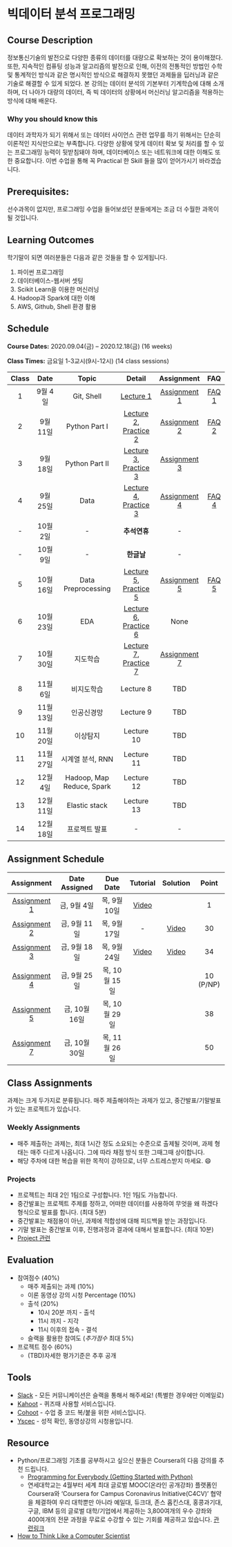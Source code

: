 # 빅데이터 분석 프로그래밍


## Course Description

정보통신기술의 발전으로 다양한 종류의 데이터를 대량으로 확보하는 것이 용이해졌다. 또한, 지속적인 컴퓨팅 성능과 알고리즘의 발전으로 인해, 이전의 전통적인 방법인 수학 및 통계적인 방식과 같은 명시적인 방식으로 해결하지 못했던 과제들을 딥러닝과 같은 기술로 해결할 수 있게 되었다. 본 강의는 데이터 분석의 기본부터 기계학습에 대해 소개하며, 더 나아가 대량의 데이터, 즉 빅 데이터의 상황에서 머신러닝 알고리즘을 적용하는 방식에 대해 배운다.


### Why you should know this

데이터 과학자가 되기 위해서 또는 데이터 사이언스 관련 업무를 하기 위해서는 단순히 이론적인 지식만으로는 부족합니다. 다양한 상황에 맞게 데이터 확보 및 처리를 할 수 있는 프로그래밍 능력이 뒷받침돼야 하며, 데이터베이스 또는 네트워크에 대한 이해도 또한 중요합니다. 이번 수업을 통해 꼭 Practical 한 Skill 들을 많이 얻어가시기 바라겠습니다.

## Prerequisites:  
선수과목이 없지만, 프로그래밍 수업을 들어보셨던 분들에게는 조금 더 수월한 과목이 될 것입니다.

## Learning Outcomes

학기말이 되면 여러분들은 다음과 같은 것들을 할 수 있게됩니다.

1. 파이썬 프로그래밍
1. 데이터베이스-웹서버 셋팅
1. Scikit Learn을 이용한 머신러닝
1. Hadoop과 Spark에 대한 이해
1. AWS, Github, Shell 환경 활용

## Schedule

**Course Dates:** 2020.09.04(금) – 2020.12.18(금) (16 weeks)

**Class Times:** 금요일 1-3교시(9시-12시) (14 class sessions)

| Class |          Date          |  Topic  |        Detail      |        Assignment         | FAQ |
|:-----:|:----------------------:|:-------:|:------------------:|:-------------------------:|:---:|
|  1 |  9월 4일                | Git, Shell | [Lecture 1] | [Assignment 1] | [FAQ 1]|
|  2 |  9월 11일               | Python Part I | [Lecture 2], [Practice 2] |  [Assignment 2] | [FAQ 2]|
|  3 |  9월 18일               | Python Part II | [Lecture 3], [Practice 3] | [Assignment 3]  ||
|  4 |  9월 25일               | Data | [Lecture 4], [Practice 3] | [Assignment 4] | [FAQ 4] |
|  - |  10월 2일               | - |**추석연휴** | - ||
|  - |  10월 9일               | - |**한글날** | - ||
|  5 |  10월 16일              | Data Preprocessing | [Lecture 5], [Practice 5] | [Assignment 5] | [FAQ 5]|
|  6 |  10월 23일              | EDA | [Lecture 6], [Practice 6] | None ||
|  7 |  10월 30일              | 지도학습 | [Lecture 7], [Practice 7] | [Assignment 7] ||
|  8 |  11월 6일               | 비지도학습 | Lecture 8 | TBD ||
|  9 |  11월 13일              | 인공신경망 | Lecture 9 | TBD ||
|  10 |  11월 20일             | 이상탐지 | Lecture 10 | TBD ||
|  11 |  11월 27일             | 시계열 분석, RNN | Lecture 11 | TBD ||
|  12 |  12월 4일              | Hadoop, Map Reduce, Spark | Lecture 12 | TBD ||
|  13 |  12월 11일             | Elastic stack | Lecture 13 | TBD ||
|  14 |  12월 18일             | 프로젝트 발표 | - | - ||





[Lecture 1]: lecture/week-01
[Lecture 2]: lecture/week-02
[Lecture 3]: lecture/week-03
[Lecture 4]: lecture/week-04
[Lecture 5]: lecture/week-05
[Lecture 6]: lecture/week-06
[Lecture 7]: lecture/week-07
[Lecture 8]: lecture/week-08
[Lecture 9]: lecture/week-09
[Lecture 10]: lecture/week-10
[Lecture 11]: lecture/week-11
[Lecture 12]: lecture/week-12
[Lecture 13]: lecture/week-13
[Lecture 14]: lecture/week-14

[Assignment 1]: assignment/week-01
[Assignment 2]: assignment/week-02
[Assignment 3]: assignment/week-03
[Assignment 4]: assignment/week-04
[Assignment 5]: assignment/week-05
[Assignment 7]: assignment/week-07

[Practice 2]: practice/week-02
[Practice 3]: practice/week-03
[Practice 4]: practice/week-04
[Practice 5]: practice/week-05
[Practice 6]: practice/week-06
[Practice 7]: practice/week-07

[FAQ 1]: FAQ.md#week-01
[FAQ 2]: FAQ.md#week-02
[FAQ 4]: FAQ.md#week-04
[FAQ 5]: FAQ.md#week-05

## Assignment Schedule 


|                        Assignment                         | Date Assigned |   Due Date   | Tutorial | Solution | Point |
|:---------------------------------------------------------:|:-------------:|:------------:|:------------:|:------------:|:------------:|
| [Assignment 1]                      |  금, 9월 4일  |  목, 9월 10일 | [Video](https://www.loom.com/share/936a6a621d9b4e01813143d4df7bf2ba) | | 1 |
| [Assignment 2]                      |  금, 9월 11일  |  목, 9월 17일 | - | [Video](https://www.loom.com/share/28ee806167b24992bf682d340fee5d70) | 30 |
| [Assignment 3]                      |  금, 9월 18일  |  목, 9월 24일 | [Video](https://www.loom.com/share/994e8f9503c643629bd6fb67f727cac1) |[Video](https://www.loom.com/share/fb6ec04c9df24a6ead6fcbacf10c752b) | 34 |
| [Assignment 4]                      |  금, 9월 25일  |  목, 10월 15일 |  |  | 10 (P/NP) |
| [Assignment 5]                      |  금, 10월 16일  |  목, 10월 29일 |  |  | 38 |
| [Assignment 7]                      |  금, 10월 30일  |  목, 11월 26일 |  |  | 50 |




## Class Assignments

과제는 크게 두가지로 분류됩니다. 매주 제출해야하는 과제가 있고, 중간발표/기말발표가 있는 프로젝트가 있습니다.

### Weekly Assignments

- 매주 제출하는 과제는, 최대 1시간 정도 소요되는 수준으로 출제될 것이며, 과제 형태는 매주 다르게 나옵니다. 그에 따라 채점 방식 또한 그때그때 상이합니다.
- 해당 주차에 대한 복습을 위한 목적이 강하므로, 너무 스트레스받지 마세요. :smile:

### Projects
- 프로젝트는 최대 2인 1팀으로 구성합니다. 1인 1팀도 가능합니다. 
- 중간발표는 프로젝트 주제를 정하고, 어떠한 데이터를 사용하여 무엇을 왜 하겠다 형식으로 발표를 합니다. (최대 5분) 
- 중간발표는 채점용이 아닌, 과제에 적합성에 대해 피드백을 받는 과정입니다. 
- 기말 발표는 중간발표 이후, 진행과정과 결과에 대해서 발표합니다. (최대 10분)
- [Project 관련](https://github.com/yonsei-gsi-bigdata-2020-fall/Main/tree/master/project)

## Evaluation


- 참여점수 (40%)
    - 매주 제출되는 과제 (10%)
    - 이론 동영상 강의 시청 Percentage (10%)
    - 출석 (20%) 
        - 10시 20분 까지 - 출석
        - 11시 까지 - 지각
        - 11시 이후의 접속 - 결석
    - 슬랙을 활용한 참여도 (*추가점수* 최대 5%)
- 프로젝트 점수 (60%)
    - (TBD)자세한 평가기준은 추후 공개

## Tools

- [Slack](https://gsi7564-012020-fall.slack.com/) - 모든 커뮤니케이션은 슬랙을 통해서 해주세요! (특별한 경우에만 이메일로)
- [Kahoot](https://kahoot.it) - 퀴즈때 사용할 서비스입니다.
- [Cohoot](https://cohoot.link) - 수업 중 코드 복/붙을 위한 서비스입니다.
- [Yscec](https://yscec.yonsei.ac.kr/course/view.php?id=171952) - 성적 확인, 동영상강의 시청용입니다.

## Resource
- Python/프로그래밍 기초를 공부하시고 싶으신 분들은 Coursera의 다음 강의를 추천 드립니다.
    - [Programming for Everybody (Getting Started with Python)](https://www.coursera.org/learn/python)
    - 연세대학교는 4월부터 세계 최대 글로벌 MOOC(온라인 공개강좌) 플랫폼인 Coursera와 ‘Coursera for Campus Coronavirus Initiative(C4CV)’ 협약을 체결하여 우리 대학뿐만 아니라 예일대, 듀크대, 존스 홉킨스대, 홍콩과기대, 구글, IBM 등의 글로벌 대학/기업에서 제공하는 3,800여개의 우수 강좌와 400여개의 전문 과정을 무료로 수강할 수 있는 기회를 제공하고 있습니다. [관련링크](https://yscec.yonsei.ac.kr/local/jinoboard/detail.php?id=32212)
- [How to Think Like a Computer Scientist](https://openbookproject.net/thinkcs/python/english3e/index.html)
